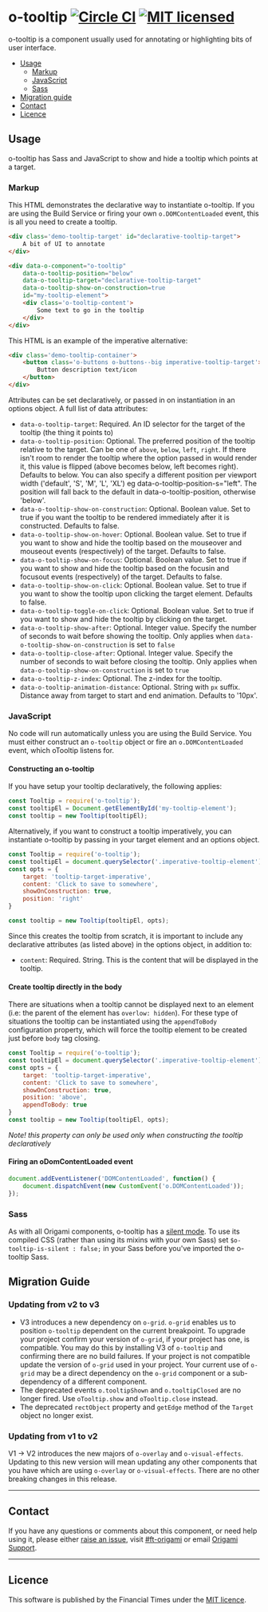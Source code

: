 o-tooltip [![Circle CI](https://circleci.com/gh/Financial-Times/o-tooltip/tree/master.svg?style=svg)](https://circleci.com/gh/Financial-Times/o-tooltip/tree/master) [![MIT licensed](https://img.shields.io/badge/license-MIT-blue.svg)](#licence)
=================

o-tooltip is a component usually used for annotating or highlighting bits of user interface.

- [Usage](#usage)
	- [Markup](#markup)
	- [JavaScript](#javascript)
	- [Sass](#sass)
- [Migration guide](#migration-guide)
- [Contact](#contact)
- [Licence](#licence)

## Usage
o-tooltip has Sass and JavaScript to show and hide a tooltip which points at a target.

### Markup

This HTML demonstrates the declarative way to instantiate o-tooltip. If you are using the Build Service or firing your own `o.DOMContentLoaded` event, this is all you need to create a tooltip.

```html
<div class='demo-tooltip-target' id="declarative-tooltip-target">
	A bit of UI to annotate
</div>

<div data-o-component="o-tooltip"
	data-o-tooltip-position="below"
	data-o-tooltip-target="declarative-tooltip-target"
	data-o-tooltip-show-on-construction=true
	id="my-tooltip-element">
	<div class='o-tooltip-content'>
		Some text to go in the tooltip
	</div>
</div>
```

This HTML is an example of the imperative alternative:
```html
<div class='demo-tooltip-container'>
	<button class='o-buttons o-buttons--big imperative-tooltip-target'>
		Button description text/icon
	</button>
</div>
```

Attributes can be set declaratively, or passed in on instantiation in an options object. A full list of data attributes:
- `data-o-tooltip-target`: Required. An ID selector for the target of the tooltip (the thing it points to)
- `data-o-tooltip-position`: Optional. The preferred position of the tooltip relative to the target. Can be one of `above`, `below`, `left`, `right`. If there isn't room to render the tooltip where the option passed in would render it, this value is flipped (above becomes below, left becomes right). Defaults to below. You can also specify a different position per viewport width ('default', 'S', 'M', 'L', 'XL') eg data-o-tooltip-position-s="left". The position will fall back to the default in data-o-tooltip-position, otherwise 'below'.
- `data-o-tooltip-show-on-construction`: Optional. Boolean value. Set to true if you want the tooltip to be rendered immediately after it is constructed. Defaults to false.
- `data-o-tooltip-show-on-hover`: Optional. Boolean value. Set to true if you want to show and hide the tooltip based on the mouseover and mouseout events (respectively) of the target. Defaults to false.
- `data-o-tooltip-show-on-focus`: Optional. Boolean value. Set to true if you want to show and hide the tooltip based on the focusin and focusout events (respectively) of the target. Defaults to false.
- `data-o-tooltip-show-on-click`: Optional. Boolean value. Set to true if you want to show the tooltip upon clicking the target element. Defaults to false.
- `data-o-tooltip-toggle-on-click`: Optional. Boolean value. Set to true if you want to show and hide the tooltip by clicking on the target.
- `data-o-tooltip-show-after`: Optional. Integer value. Specify the number of seconds to wait before showing the tooltip. Only applies when `data-o-tooltip-show-on-construction` is set to `false`
- `data-o-tooltip-close-after`: Optional. Integer value. Specify the number of seconds to wait before closing the tooltip. Only applies when `data-o-tooltip-show-on-construction` is set to `true`
- `data-o-tooltip-z-index`: Optional. The z-index for the tooltip.
- `data-o-tooltip-animation-distance`: Optional. String with `px` suffix. Distance away from target to start and end animation. Defaults to '10px'.

### JavaScript

No code will run automatically unless you are using the Build Service.
You must either construct an `o-tooltip` object or fire an `o.DOMContentLoaded` event, which oTooltip listens for.

#### Constructing an o-tooltip
If you have setup your tooltip declaratively, the following applies:
```js
const Tooltip = require('o-tooltip');
const tooltipEl = Document.getElementById('my-tooltip-element');
const tooltip = new Tooltip(tooltipEl);
```

Alternatively, if you want to construct a tooltip imperatively, you can instantiate o-tooltip by passing in your target element and an options object.

```js
const Tooltip = require('o-tooltip');
const tooltipEl = document.querySelector('.imperative-tooltip-element');
const opts = {
	target: 'tooltip-target-imperative',
	content: 'Click to save to somewhere',
	showOnConstruction: true,
	position: 'right'
}

const tooltip = new Tooltip(tooltipEl, opts);
```

Since this creates the tooltip from scratch, it is important to include any declarative attributes (as listed above) in the options object, in addition to:

- `content`: Required. String. This is the content that will be displayed in the tooltip.

#### Create tooltip directly in the body

There are situations when a tooltip cannot be displayed next to an element (i.e: the parent of the element has `overlow: hidden`). For these type of situations the tooltip can be instantiated using the `appendToBody` configuration property, which will force the tooltip element to be created just before `body` tag closing.

```js
const Tooltip = require('o-tooltip');
const tooltipEl = document.querySelector('.imperative-tooltip-element');
const opts = {
	target: 'tooltip-target-imperative',
	content: 'Click to save to somewhere',
	showOnConstruction: true,
	position: 'above',
	appendToBody: true
}
const tooltip = new Tooltip(tooltipEl, opts);
```

*Note! this property can only be used only when constructing the tooltip declaratively*

#### Firing an oDomContentLoaded event

```js
document.addEventListener('DOMContentLoaded', function() {
	document.dispatchEvent(new CustomEvent('o.DOMContentLoaded'));
});
```

### Sass

As with all Origami components, o-tooltip has a [silent mode](http://origami.ft.com/docs/syntax/scss/#silent-styles). To use its compiled CSS (rather than using its mixins with your own Sass) set `$o-tooltip-is-silent : false;` in your Sass before you've imported the o-tooltip Sass.

## Migration Guide

### Updating from v2 to v3

- V3 introduces a new dependency on `o-grid`. `o-grid` enables us to position `o-tooltip` dependent on the current breakpoint. To upgrade your project confirm your version of `o-grid`, if your project has one, is compatible. You may do this by installing V3 of `o-tooltip` and confirming there are no build failures. If your project is not compatible update the version of `o-grid` used in your project. Your current use of `o-grid` may be a direct dependency on the `o-grid` component or a sub-dependency of a different component.
- The deprecated events `o.tooltipShown` and `o.tooltipClosed` are no longer fired. Use `oTooltip.show` and `oTooltip.close` instead.
- The deprecated `rectObject` property and `getEdge` method of the `Target` object no longer exist.

### Updating from v1 to v2

V1 -> V2 introduces the new majors of `o-overlay` and `o-visual-effects`. Updating to this new version will mean updating any other components that you have which are using `o-overlay` or `o-visual-effects`. There are no other breaking changes in this release.

---

## Contact

If you have any questions or comments about this component, or need help using it, please either [raise an issue](https://github.com/Financial-Times/o-tooltip/issues), visit [#ft-origami](https://financialtimes.slack.com/messages/ft-origami/) or email [Origami Support](mailto:origami-support@ft.com).

----

## Licence

This software is published by the Financial Times under the [MIT licence](http://opensource.org/licenses/MIT).
